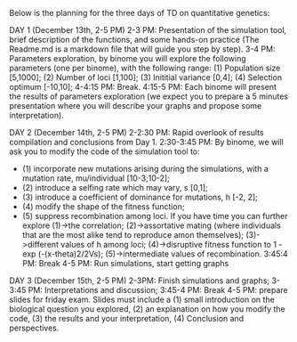 Below is the planning for the three days of TD on quantitative genetics: 

DAY 1 (December 13th, 2-5 PM)
2-3 PM: Presentation of the simulation tool, brief description of the functions, and some hands-on practice (The Readme.md is a markdown file that will guide you step by step). 
3-4 PM: Parameters exploration, by binome you will explore the following parameters (one per binome), with the following range:
(1) Population size [5,1000];
(2) Number of loci [1,100];
(3) Inititial variance [0,4];
(4) Selection optimum [-10,10];
4-4:15 PM: Break.
4:15-5 PM: Each binome will present the results of parameters exploration (we expect you to prepare a 5 minutes presentation where you will describe your graphs and propose some interpretation). 

DAY 2 (December 14th, 2-5 PM)
2-2:30 PM: Rapid overlook of results compilation and conclusions from Day 1.
2:30-3:45 PM: By binome, we will ask you to modify the code of the simulation tool to:
- (1) incorporate new mutations arising during the simulations, with a mutation rate, mu/individual [10-3;10-2];
- (2) introduce a selfing rate which may vary, s [0,1];
- (3) introduce a coefficient of dominance for mutations, h [-2, 2];
- (4) modify the shape of the fitness function;
- (5) suppress recombination among loci.
If you have time you can further explore 
(1)->the correlation; 
(2)->assortative mating (where individuals that are the most alike tend to reproduce amon themselves);
(3)->different values of h among loci;
(4)->disruptive fitness function to 1 - exp (-(x-theta)2/2Vs);
(5)->intermediate values of recombination.
3:45:4 PM: Break
4-5 PM: Run simulations, start getting graphs

DAY 3 (December 15th, 2-5 PM)
2-3PM: Finish simulations and graphs;
3-3:45 PM: Interpretations and discussion;
3:45-4 PM: Break
4-5 PM: prepare slides for friday exam. Slides must include a (1) small introduction on the biological question you explored, (2) an explanation on how you modify the code, (3) the results and your interpretation, (4) Conclusion and perspectives.
